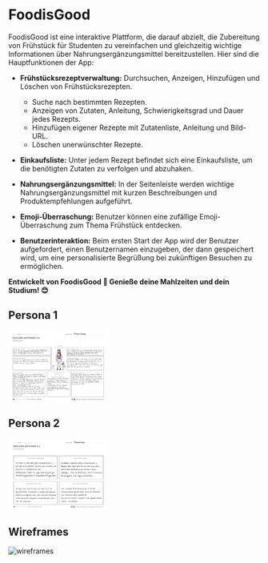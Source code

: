 # FoodisGood

FoodisGood ist eine interaktive Plattform, die darauf abzielt, die Zubereitung von Frühstück für Studenten zu vereinfachen und gleichzeitig wichtige Informationen über Nahrungsergänzungsmittel bereitzustellen. Hier sind die Hauptfunktionen der App:

- **Frühstücksrezeptverwaltung:** Durchsuchen, Anzeigen, Hinzufügen und Löschen von Frühstücksrezepten.
  - Suche nach bestimmten Rezepten.
  - Anzeigen von Zutaten, Anleitung, Schwierigkeitsgrad und Dauer jedes Rezepts.
  - Hinzufügen eigener Rezepte mit Zutatenliste, Anleitung und Bild-URL.
  - Löschen unerwünschter Rezepte.

- **Einkaufsliste:** Unter jedem Rezept befindet sich eine Einkaufsliste, um die benötigten Zutaten zu verfolgen und abzuhaken.

- **Nahrungsergänzungsmittel:** In der Seitenleiste werden wichtige Nahrungsergänzungsmittel mit kurzen Beschreibungen und Produktempfehlungen aufgeführt.

- **Emoji-Überraschung:** Benutzer können eine zufällige Emoji-Überraschung zum Thema Frühstück entdecken.

- **Benutzerinteraktion:** Beim ersten Start der App wird der Benutzer aufgefordert, einen Benutzernamen einzugeben, der dann gespeichert wird, um eine personalisierte Begrüßung bei zukünftigen Besuchen zu ermöglichen.

**Entwickelt von FoodisGood 🍳 Genieße deine Mahlzeiten und dein Studium! 😊**

## Persona 1
<img src="Persona's/Persona1.pdf" alt="persona" style="width:200px;"/>

## Persona 2
<img src="Persona's/Persona2.pdf" alt="persona" style="width:200px;"/>

## Wireframes
<img src="Wireframe/Wireframes.pdf" alt="wireframes" style="width:200px;"/>


